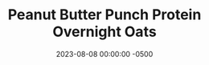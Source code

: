 ---
layout: post
title:  "Peanut Butter Punch Protein Overnight Oats"
date:   2023-08-08 00:00:00 -0500
categories:
- Recipes
- Breakfast
permalink: /recipes/oats-pb
image: /assets/Food/Breakfast/Oatmeal/oats-pb.jpg
ing: oatspb-ing
facts: oatspb-facts
section1: 
start2: 
section2: 
start3: 
section3: 
start4: 
section4: 
start5: 
section5: 
Prep: 5
Rest: 
Cook: 
Source1: https://www.youtube.com/watch?v=_pZr3rrTGf8
Source2: 
whisk: https://s.samsungfood.com/yLVSF
tags: 
- oatmeal
- oats
- protein
- casein
- whey
- yogurt
- chia
- gluten free
- peanut butter
- nut
Description: Protein overnight oats are easily my favorite breakfast. Being packed with protein and fiber, highly customizable, super easy to prepare the day before, and easy to take on the go. Here are 5 different recipes that are constantly in my rotation to get you through the work week.
Instructions: 
- Mix the base ingredients in a container (oats, chia seeds, casein, salt, sweetener, yogurt, and milk), then choose one of the flavors<br><br>

- Peanut Butter Punch - mix in powdered peanut butter and applesauce.  You can also top with nuts<br><br>

- For the other flavors, check out the links below:<br>&emsp;- <a href="/recipes/oats-berry">Berry Delicious Protein Overnight Oats</a><br>&emsp;- <a href="/recipes/oats-banana">Banana Nut Bread Protein Overnight Oats</a><br>&emsp;- <a href="/recipes/oats-pumpkin">Pumpkin Pie Protein Overnight Oats</a><br>&emsp;- <a href="/recipes/oats-reeses">Reese's Protein Overnight Oats</a><br><br>
- <center><a href="/recipes/oats-berry"><img src="/assets/Food/Breakfast/Oatmeal/oats-berry.jpg" alt="" class="half-page"></a>&emsp;&emsp;<a href="/recipes/oats-banana"><img src="/assets/Food/Breakfast/Oatmeal/oats-banana.jpg" alt="" class="half-page"></a></center><br>
- <center><a href="/recipes/oats-pumpkin"><img src="/assets/Food/Breakfast/Oatmeal/oats-pumpkin.jpg" alt="" class="half-page"></a>&emsp;&emsp;<a href="/recipes/oats-reeses"><img src="/assets/Food/Breakfast/Oatmeal/oats-reeses.jpg" alt="" class="half-page"></a></center><hr>
---